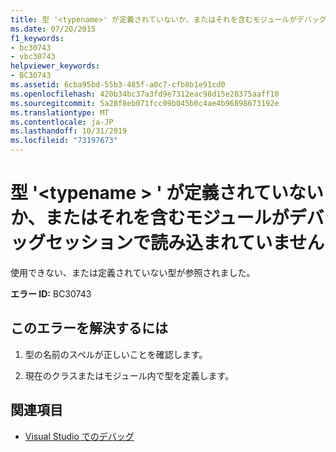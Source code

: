 ```yaml
---
title: 型 '<typename>' が定義されていないか、またはそれを含むモジュールがデバッグセッションに読み込まれていません
ms.date: 07/20/2015
f1_keywords:
- bc30743
- vbc30743
helpviewer_keywords:
- BC30743
ms.assetid: 6cba95bd-55b3-485f-a0c7-cfb8b1e91cd0
ms.openlocfilehash: 420b34bc37a3fd9e7312eac98d15e28375aaff10
ms.sourcegitcommit: 5a28f8eb071fcc09b045b0c4ae4b96898673192e
ms.translationtype: MT
ms.contentlocale: ja-JP
ms.lasthandoff: 10/31/2019
ms.locfileid: "73197673"
---
```

# <a name="type-typename-is-not-defined-or-the-module-containing-it-is-not-loaded-in-the-debugging-session"></a>型 '\<typename > ' が定義されていないか、またはそれを含むモジュールがデバッグセッションで読み込まれていません
使用できない、または定義されていない型が参照されました。  
  
 **エラー ID:** BC30743  
  
## <a name="to-correct-this-error"></a>このエラーを解決するには  
  
1. 型の名前のスペルが正しいことを確認します。  
  
2. 現在のクラスまたはモジュール内で型を定義します。  
  
## <a name="see-also"></a>関連項目

- [Visual Studio でのデバッグ](/visualstudio/debugger/debugger-feature-tour)
